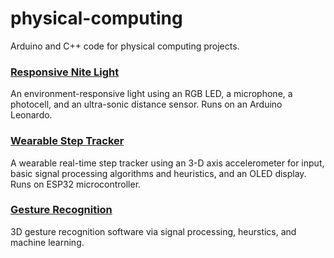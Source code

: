 # physical-computing
Arduino and C++ code for physical computing projects. 


### [Responsive Nite Light](https://docs.google.com/presentation/d/17GexLZmjal5UozkQ4pv8OChU1Hmn6NYEQfakeQYuB3Y/edit?usp=sharing)
An environment-responsive light using an RGB LED, a microphone, a photocell, and an ultra-sonic distance sensor. Runs on an Arduino Leonardo.

### [Wearable Step Tracker](https://docs.google.com/presentation/d/1ssQUxKf6xOY3YZBEwdEssQI7Qz3zIg_VRmYvnXY9-6Y/edit?usp=sharing)
A wearable real-time step tracker using an 3-D axis accelerometer for input, basic signal processing algorithms and heuristics, and an OLED display. Runs on ESP32 microcontroller. 

### [Gesture Recognition](https://docs.google.com/presentation/d/1VFSGOuOktQNAnss2K_XGwLf61r6xTc5YUBLc1cn-oTc/edit?usp=sharing)
3D gesture recognition software via signal processing, heurstics, and machine learning. 

